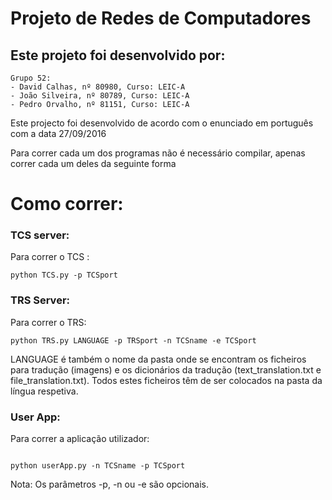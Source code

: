 # Projeto de Redes de Computadores


## Este projeto foi desenvolvido por:

	Grupo 52:
	- David Calhas, nº 80980, Curso: LEIC-A
	- João Silveira, nº 80789, Curso: LEIC-A
	- Pedro Orvalho, nº 81151, Curso: LEIC-A

Este projecto foi desenvolvido de acordo com o enunciado em português com a data 27/09/2016

Para correr cada um dos programas não é necessário compilar, apenas correr cada um deles da seguinte forma

# Como correr:

### 	TCS server:

Para correr o TCS :
```
python TCS.py -p TCSport
```

###		TRS Server:

Para correr o TRS:

```
python TRS.py LANGUAGE -p TRSport -n TCSname -e TCSport
```

LANGUAGE é também o nome da pasta onde se encontram os ficheiros para tradução (imagens) e os dicionários da tradução (text_translation.txt e file_translation.txt). Todos estes ficheiros têm de ser colocados na pasta da língua respetiva.

### 	User App:

Para correr a aplicação utilizador:

```

python userApp.py -n TCSname -p TCSport
```

Nota: Os parâmetros -p, -n ou -e são opcionais.
